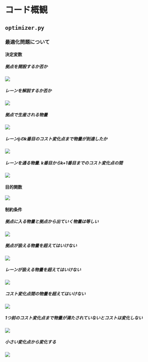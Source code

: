 # コード概観
## `optimizer.py`
### 最適化問題について
#### 決定変数
##### 拠点を開設するか否か
<img src="https://latex.codecogs.com/gif.latex?x_i\in\{0,1\}"/>

##### レーンを解説するか否か
<img src="https://latex.codecogs.com/gif.latex?y_{ij}\in\{0,1\}"/>

##### 拠点で生産される物量
<img src="https://latex.codecogs.com/gif.latex?p_i\geq{}0"/>

##### レーンijのk番目のコスト変化点まで物量が到達したか
<img src="https://latex.codecogs.com/gif.latex?z_{ijk}\in\{0,1\}"/>

##### レーンを通る物量. k番目からk+1番目までのコスト変化点の間
<img src="https://latex.codecogs.com/gif.latex?q_{ijk}\geq{}0"/>

#### 目的関数
<img src="https://latex.codecogs.com/gif.latex?\min_{x,y,z,p,q}(\sum_{i}(o_ix_i&plus;pc_ip_i)&plus;\sum_{i,j}(o_{ij}y_{ij}&plus;\sum_{k}c_{ijk}q_{ijk}))"/>

#### 制約条件
##### 拠点に入る物量と拠点から出ていく物量は等しい
<img src="https://latex.codecogs.com/gif.latex?\sum_{j,k}q_{jik}&plus;p_i=\sum_{j,k}q_{ijk}&plus;d_i"/>

##### 拠点が扱える物量を超えてはいけない
<img src="https://latex.codecogs.com/gif.latex?\sum_{j,k}q_{ijk}&plus;p_i\leq{}u_ix_i"/>

##### レーンが扱える物量を超えてはいけない
<img src="https://latex.codecogs.com/gif.latex?\sum_{k}q_{ijk}\leq{}u_{ij}y_{ij}"/>

##### コスト変化点間の物量を超えてはいけない
<img src="https://latex.codecogs.com/gif.latex?q_{ijk}\leq{}(s_{ijk}-s_{ij(k-1))})z_{ij(k-1)}"/>

##### 1つ前のコスト変化点まで物量が満たされていないとコストは変化しない
<img src="https://latex.codecogs.com/gif.latex?z_{ijk}\leq{}q_{ij(k-1)}/(s_{ijk}-s_{ij(k-1))})"/>

##### 小さい変化点から変化する
<img src="https://latex.codecogs.com/gif.latex?z_{ijk}\leq{}z_{ij(k-1)}"/>
